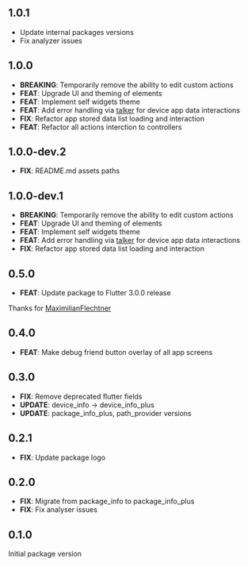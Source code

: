 ## 1.0.1
- Update internal packages versions
- Fix analyzer issues

## 1.0.0
  - **BREAKING**: Temporarily remove the ability to edit custom actions
  - **FEAT**: Upgrade UI and theming of elements
  - **FEAT**: Implement self widgets theme
  - **FEAT**: Add error handling via [talker](https://github.com/Frezyx/talker) for device app data interactions
  - **FIX**: Refactor app stored data list loading and interaction
  - **FEAT**: Refactor all actions interction to controllers

## 1.0.0-dev.2
  - **FIX**: README.md assets paths
  
## 1.0.0-dev.1
  - **BREAKING**: Temporarily remove the ability to edit custom actions
  - **FEAT**: Upgrade UI and theming of elements
  - **FEAT**: Implement self widgets theme
  - **FEAT**: Add error handling via [talker](https://github.com/Frezyx/talker) for device app data interactions
  - **FIX**: Refactor app stored data list loading and interaction

## 0.5.0
  - **FEAT**: Update package to Flutter 3.0.0 release 
  
Thanks for [MaximilianFlechtner](https://github.com/MaximilianFlechtner)

## 0.4.0

  - **FEAT**: Make debug friend button overlay of all app screens

## 0.3.0

  - **FIX**: Remove deprecated flutter fields
  - **UPDATE**: device_info -> device_info_plus
  - **UPDATE**: package_info_plus, path_provider versions

## 0.2.1

  - **FIX**: Update package logo

## 0.2.0

  - **FIX**: Migrate from package_info to package_info_plus
  - **FIX**: Fix analyser issues

## 0.1.0

Initial package version
